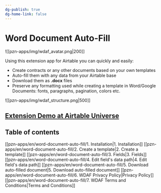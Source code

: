 ```yaml
---
dg-publish: true
dg-home-link: false
---
```

# Word Document Auto-Fill

![[pzn-apps/img/wdaf_avatar.png|200]]

Using this extension app for Airtable you can quickly and easily:
- Create contracts or any other documents based on your own templates
- Auto-fill them with any data from your Airtable base
- Download them as **.docx** files
- Preserve any formatting used while creating a template in Word/Google Documents: fonts, paragraphs, pagination, colors etc.

![[pzn-apps/img/wdaf_structure.png|500]]

## [Extension Demo at Airtable Universe](https://www.airtable.com/universe/expP5R3Zn3HEl2Jdo/word-document-auto-fill)


## Table of contents
[[pzn-apps/en/word-document-auto-fill/1. Installation|1. Installation]]
[[pzn-apps/en/word-document-auto-fill/2. Create a template|2. Create a template]]
[[pzn-apps/en/word-document-auto-fill/3. Fields|3. Fields]]
[[pzn-apps/en/word-document-auto-fill/4. Edit field's data path|4. Edit field's data path]]
[[pzn-apps/en/word-document-auto-fill/5. Download auto-filled document|5. Download auto-filled document]]
[[pzn-apps/en/word-document-auto-fill/6. WDAF Privacy Policy|Privacy Policy]]
[[pzn-apps/en/word-document-auto-fill/7. WDAF Terms and Conditions|Terms and Conditions]]



